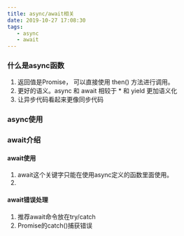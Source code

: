 ```yaml
---
title: async/await相关
date: 2019-10-27 17:08:30
tags:
   - async
   - await
---
```


### 什么是async函数
1. 返回值是Promise， 可以直接使用 then() 方法进行调用。
2. 更好的语义。async 和 await 相较于 * 和 yield 更加语义化
3. 让异步代码看起来更像同步代码

### async使用


### await介绍
#### await使用
1. await这个关键字只能在使用async定义的函数里面使用。
2. 

#### await错误处理
1. 推荐await命令放在try/catch
2. Promise的catch()捕获错误